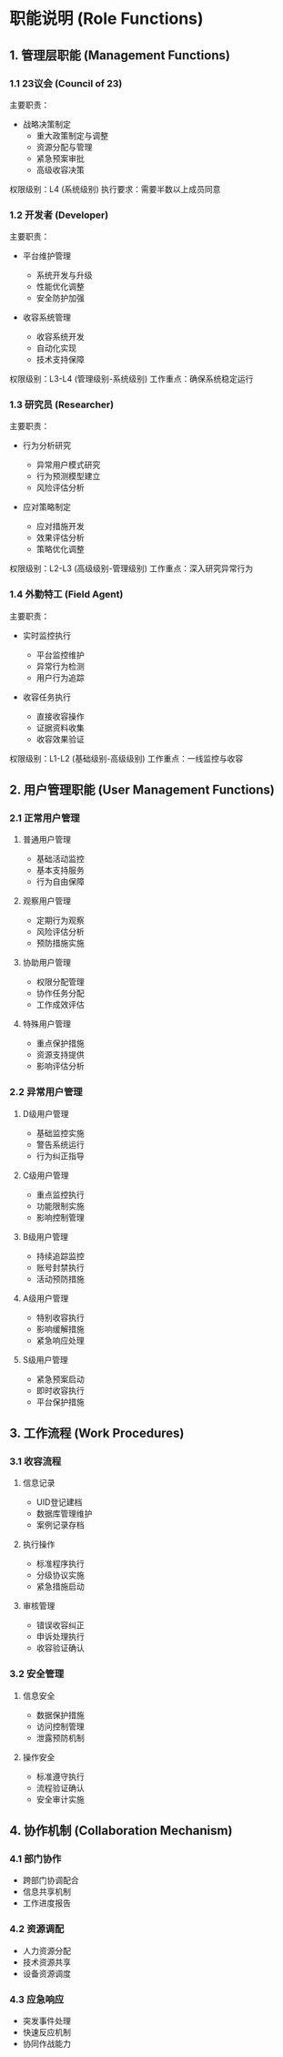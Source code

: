 # 职能说明 (Role Functions)

## 1. 管理层职能 (Management Functions)

### 1.1 23议会 (Council of 23)
主要职责：
- 战略决策制定
  - 重大政策制定与调整
  - 资源分配与管理
  - 紧急预案审批
  - 高级收容决策

权限级别：L4 (系统级别)
执行要求：需要半数以上成员同意

### 1.2 开发者 (Developer)
主要职责：
- 平台维护管理
  - 系统开发与升级
  - 性能优化调整
  - 安全防护加强

- 收容系统管理
  - 收容系统开发
  - 自动化实现
  - 技术支持保障

权限级别：L3-L4 (管理级别-系统级别)
工作重点：确保系统稳定运行

### 1.3 研究员 (Researcher)
主要职责：
- 行为分析研究
  - 异常用户模式研究
  - 行为预测模型建立
  - 风险评估分析

- 应对策略制定
  - 应对措施开发
  - 效果评估分析
  - 策略优化调整

权限级别：L2-L3 (高级级别-管理级别)
工作重点：深入研究异常行为

### 1.4 外勤特工 (Field Agent)
主要职责：
- 实时监控执行
  - 平台监控维护
  - 异常行为检测
  - 用户行为追踪

- 收容任务执行
  - 直接收容操作
  - 证据资料收集
  - 收容效果验证

权限级别：L1-L2 (基础级别-高级级别)
工作重点：一线监控与收容

## 2. 用户管理职能 (User Management Functions)

### 2.1 正常用户管理
1. 普通用户管理
   - 基础活动监控
   - 基本支持服务
   - 行为自由保障

2. 观察用户管理
   - 定期行为观察
   - 风险评估分析
   - 预防措施实施

3. 协助用户管理
   - 权限分配管理
   - 协作任务分配
   - 工作成效评估

4. 特殊用户管理
   - 重点保护措施
   - 资源支持提供
   - 影响评估分析

### 2.2 异常用户管理
1. D级用户管理
   - 基础监控实施
   - 警告系统运行
   - 行为纠正指导

2. C级用户管理
   - 重点监控执行
   - 功能限制实施
   - 影响控制管理

3. B级用户管理
   - 持续追踪监控
   - 账号封禁执行
   - 活动预防措施

4. A级用户管理
   - 特别收容执行
   - 影响缓解措施
   - 紧急响应处理

5. S级用户管理
   - 紧急预案启动
   - 即时收容执行
   - 平台保护措施

## 3. 工作流程 (Work Procedures)

### 3.1 收容流程
1. 信息记录
   - UID登记建档
   - 数据库管理维护
   - 案例记录存档

2. 执行操作
   - 标准程序执行
   - 分级协议实施
   - 紧急措施启动

3. 审核管理
   - 错误收容纠正
   - 申诉处理执行
   - 收容验证确认

### 3.2 安全管理
1. 信息安全
   - 数据保护措施
   - 访问控制管理
   - 泄露预防机制

2. 操作安全
   - 标准遵守执行
   - 流程验证确认
   - 安全审计实施

## 4. 协作机制 (Collaboration Mechanism)

### 4.1 部门协作
- 跨部门协调配合
- 信息共享机制
- 工作进度报告

### 4.2 资源调配
- 人力资源分配
- 技术资源共享
- 设备资源调度

### 4.3 应急响应
- 突发事件处理
- 快速反应机制
- 协同作战能力
